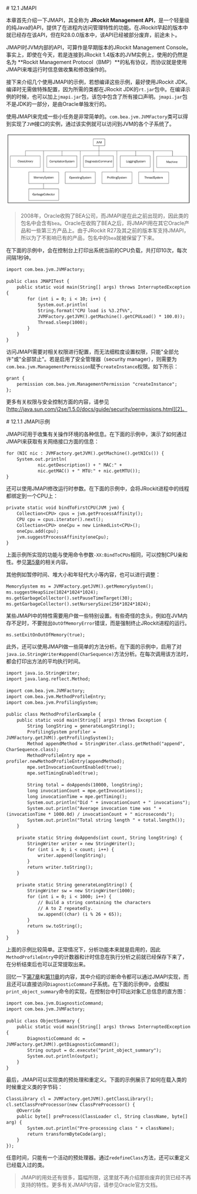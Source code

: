 <a name="12.1" />
# 12.1 JMAPI

本章首先介绍一下JMAPI，其全称为 **JRockit Management API**，是一个轻量级的纯Java的API，提供了在进程内访问管理特性的功能。在JRockit早起的版本中就已经存在该API，但在R28.0.0版本中，该API已经被部分废弃，前途未卜。

JMAPI时JVM内部的API，可算作是早期版本的JRockit Management Console。事实上，即使在今天，若是连接到JRockit 1.4版本的JVM实例上，使用的仍然是名为 **Rockit Management Protocol（BMP）**的私有协议，而协议就是使用JMAPI来堆运行时信息做收集和修改操作的。

接下来介绍几个使用JMAPI的示例，若想编译这些示例，最好使用JRockit JDK。编译时无需做特殊配置，因为所需的类都在JRockit JDK的`rt.jar`包中。在编译示例的时候，也可以加上`jmapi.jar`包，该包中包含了所有接口声明。`jmapi.jar`包不是JDK的一部分，是由Oracle单独发行的。

使用JMAPI来完成一些小任务是非常简单的。`com.bea.jvm.JVMFactory`类可以得到实现了`JVM`接口的实例，通过该实例就可以访问到JVM的各个子系统了。

![Figure 10-1][1]

>2008年，Oracle收购了BEA公司，而JMAPI是在此之前出现的，因此类的包名中会含有`bea`。Oracle在收购了BEA之后，将JMAPI用在其它Oracle产品和一些第三方产品上。由于JRockit R27及其之前的版本军支持JMAPI，所以为了不影响已有的产品，包名中的`bea`就被保留了下来。

在下面的示例中，会在控制台上打印出系统当前的CPU负载，共打印10次，每次间隔1秒钟。

    import com.bea.jvm.JVMFactory;

    public class JMAPITest {
        public static void main(String[] args) throws InterruptedException {
            for (int i = 0; i < 10; i++) {
                System.out.println(
                String.format("CPU load is %3.2f%%",
                JVMFactory.getJVM().getMachine().getCPULoad() * 100.0));
                Thread.sleep(1000);
            }
        }
    }

访问JMAPI需要对相关权限进行配置，而无法细粒度设置权限，只能"全部允许"或"全部禁止"。若是启用了安全管理器（security manager），则需要为`com.bea.jvm.ManagementPermission`赋予`createInstance`权限。如下所示：

    grant {
        permission com.bea.jvm.ManagementPermission "createInstance";
    };

更多有关权限与安全控制方面的内容，请参见[http://java.sun.com/j2se/1.5.0/docs/guide/security/permissions.html][2]。

<a name="12.1.1" />
# 12.1.1 JMAPI示例

JMAPI可用于收集有关操作环境的各种信息。在下面的示例中，演示了如何通过JMAPI来获取有关网络接口方面的信息：

    for (NIC nic : JVMFactory.getJVM().getMachine().getNICs()) {
        System.out.println(
                nic.getDescription() + " MAC:" +
                nic.getMAC() + " MTU:" + nic.getMTU());
    }

还可以使用JMAPI修改运行时参数。在下面的示例中，会将JRockit进程中的线程都绑定到一个CPU上：

    private static void bindToFirstCPU(JVM jvm) {
        Collection<CPU> cpus = jvm.getProcessAffinity();
        CPU cpu = cpus.iterator().next();
        Collection<CPU> oneCpu = new LinkedList<CPU>();
        oneCpu.add(cpu);
        jvm.suggestProcessAffinity(oneCpu);
    }

上面示例所实现的功能与使用命令参数`-XX:BindToCPUs`相同，可以控制CPU亲和性。参见[第5章][3]的相关内容。

其他例如暂停时间、堆大小和年轻代大小等内容，也可以进行调整：

    MemorySystem ms = JVMFactory.getJVM().getMemorySystem();
    ms.suggestHeapSize(1024*1024*1024);
    ms.getGarbageCollector().setPauseTimeTarget(30);
    ms.getGarbageCollector().setNurserySize(256*1024*1024);

某些JMAPI中的特性需要用户做一些特别设置。有些奇怪的念头，例如在JVM内存不足时，不要抛出`OutOfMemoryError`错误，而是强制终止JRockit进程的运行。

    ms.setExitOnOutOfMemory(true);

此外，还可以使用JMAPI做一些简单的方法分析。在下面的示例中，启用了对`java.io.StringWriter#append(CharSequence)`方法分析。在每次调用该方法时，都会打印出方法的平均执行时间。

    import java.io.StringWriter;
    import java.lang.reflect.Method;

    import com.bea.jvm.JVMFactory;
    import com.bea.jvm.MethodProfileEntry;
    import com.bea.jvm.ProfilingSystem;

    public class MethodProfilerExample {
        public static void main(String[] args) throws Exception {
            String longString = generateLongString();
            ProfilingSystem profiler = JVMFactory.getJVM().getProfilingSystem();
            Method appendMethod = StringWriter.class.getMethod("append", CharSequence.class);
            MethodProfileEntry mpe = profiler.newMethodProfileEntry(appendMethod);
            mpe.setInvocationCountEnabled(true);
            mpe.setTimingEnabled(true);

            String total = doAppends(10000, longString);
            long invocationCount = mpe.getInvocations();
            long invocationTime = mpe.getTiming();
            System.out.println("Did " + invocationCount + " invocations");
            System.out.println("Average invocation time was " + (invocationTime * 1000.0d) / invocationCount + " microseconds");
            System.out.println("Total string length " + total.length());
        }
            
        private static String doAppends(int count, String longString) {
            StringWriter writer = new StringWriter();
            for (int i = 0; i < count; i++) {
                writer.append(longString);
            }
            return writer.toString();
        }
        
        private static String generateLongString() {
            StringWriter sw = new StringWriter(1000);
            for (int i = 0; i < 1000; i++) {
                // Build a string containing the characters
                // A to Z repeatedly.
                sw.append((char) (i % 26 + 65));
            }
            return sw.toString();
        }
    }

上面的示例比较简单。正常情况下，分析功能本来就是启用的，因此`MethodProfileEntry`中的计数器和计时信息在执行分析之前就已经保存下来了，在分析结束后也可以正常提取出来。

回忆一下[第7章][4]和[第11章][5]的内容，其中介绍的诊断命令都可以通过JMAPI实现，而且还可以直接访问`DiagnosticCommand`子系统。在下面的示例中，会模拟`print_object_summary`命令的实现，在控制台中打印出对象汇总信息的直方图：

    import com.bea.jvm.DiagnosticCommand;
    import com.bea.jvm.JVMFactory;

    public class ObjectSummary {
        public static void main(String[] args) throws InterruptedException {
            DiagnosticCommand dc = JVMFactory.getJVM().getDiagnosticCommand();
            String output = dc.execute("print_object_summary");
            System.out.println(output);
        }
    }

最后，JMAPI可以实现类的预处理和重定义。下面的示例展示了如何在载入类的时候重定义类的字节码：

    ClassLibrary cl = JVMFactory.getJVM().getClassLibrary();
    cl.setClassPreProcessor(new ClassPreProcessor() {
        @Override
        public byte[] preProcess(ClassLoader cl, String className, byte[] arg) {
            System.out.println("Pre-processing class " + className);
            return transformByteCode(arg);
        }
    });

任意时间，只能有一个活动的预处理器。通过`redefineClass`方法，还可以重定义已经载入过的类。

>JMAPI的用处还有很多，篇幅所限，这里就不再介绍那些废弃的货已经不再支持的特性。更多有关JMAPI内容，请参见Oracle官方文档。






[1]:    ../images/10-1.jpg
[2]:    http://java.sun.com/j2se/1.5.0/docs/guide/security/permissions.html
[3]:    ../chap5/5.md#5
[4]:    ../chap7/7.md#7
[5]:    ../chap11/11.md#11